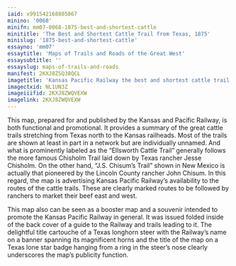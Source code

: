 ```yaml
---
iaid: x991542168805867
minino: '0068'
minifn: mm07-0068-1875-best-and-shortest-cattle
minititle: 'The Best and Shortest Cattle Trail from Texas, 1875'
minislug: '1875-best-and-shortest-cattle'
essayno: 'mm07'
essaytitle: 'Maps of Trails and Roads of the Great West'
essaysubtitle: ''
essayslug: maps-of-trails-and-roads
manifest: 2KXJ8ZSQ38QCL
imagetitle: 'Kansas Pacific Railway the best and shortest cattle trail from Texas'
imagectxid: NL1UN3Z
imageiiifid: 2KXJ8ZWQVEXW
imagelink: 2KXJ8ZWQVEXW
---
```

This map, prepared for and published by the Kansas and Pacific Railway, is both functional and promotional. It provides a summary of the great cattle trails stretching from Texas north to the Kansas railheads. Most of the trails are shown at least in part in a network but are individually unnamed. And what is prominently labeled as the “Ellsworth Cattle Trail” generally follows the more famous Chisholm Trail laid down by Texas rancher Jesse Chisholm. On the other hand, “J.S. Chisum’s Trail” shown in New Mexico is actually that pioneered by the Lincoln County rancher John Chisum. In this regard, the map is advertising Kansas Pacific Railway’s availability to the routes of the cattle trails. These are clearly marked routes to be followed by ranchers to market their beef east and west. 

This map also can be seen as a booster map and a souvenir intended to promote the Kansas Pacific Railway in general. It was issued folded inside of the back cover of a guide to the Railway and trails leading to it. The delightful title cartouche of a Texas longhorn steer with the Railway’s name on a banner spanning its magnificent horns and the title of the map on a Texas lone star badge hanging from a ring in the steer’s nose clearly underscores the map’s publicity function. 

